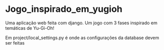 # Jogo_inspirado_em_yugioh
Uma aplicação web feita com django.
Um jogo com 3 fases inspirado em temáticas de Yu-Gi-Oh!

Em project/local_settings.py é onde as configurações da database devem ser feitas


